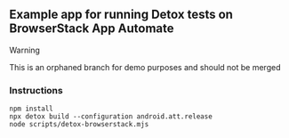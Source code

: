 ## Example app for running Detox tests on BrowserStack App Automate

> [!WARNING]
> This is an orphaned branch for demo purposes and should not be merged


### Instructions

```
npm install
npx detox build --configuration android.att.release
node scripts/detox-browserstack.mjs
```
